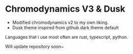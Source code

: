 # Chromodynamics V3 & Dusk

- Modified chromodynamics v2 to my own liking.
- Dusk theme inspired from github dark theme default

Languages that i use most often are rust, typescript, python.

Will update repository soon~
